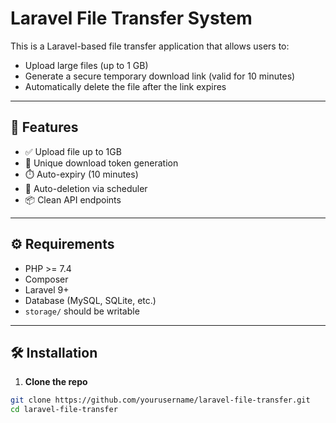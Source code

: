 # Laravel File Transfer System

This is a Laravel-based file transfer application that allows users to:

- Upload large files (up to 1 GB)
- Generate a secure temporary download link (valid for 10 minutes)
- Automatically delete the file after the link expires

---

## 🚀 Features

- ✅ Upload file up to 1GB
- 🔐 Unique download token generation
- ⏱️ Auto-expiry (10 minutes)
- 🧹 Auto-deletion via scheduler
- 📦 Clean API endpoints

---

## ⚙️ Requirements

- PHP >= 7.4
- Composer
- Laravel 9+
- Database (MySQL, SQLite, etc.)
- `storage/` should be writable

---

## 🛠️ Installation

1. **Clone the repo**

```bash
git clone https://github.com/yourusername/laravel-file-transfer.git
cd laravel-file-transfer
